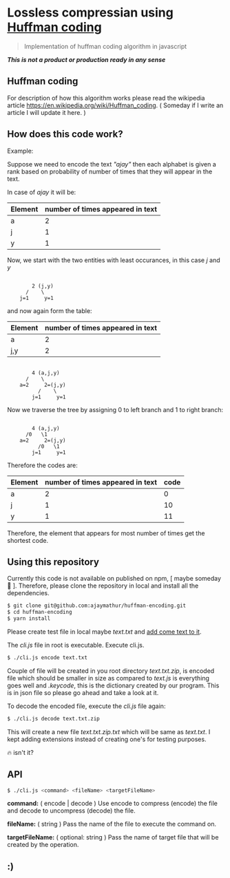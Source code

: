 # Lossless compressian using [Huffman coding](https://en.wikipedia.org/wiki/Huffman_coding)

> Implementation of huffman coding algorithm in javascript

***This is not a product or production ready in any sense***

## Huffman coding

For description of how this algorithm works please read the wikipedia article https://en.wikipedia.org/wiki/Huffman_coding. ( Someday if I write an article I will update it here. )

## How does this code work?

Example:

Suppose we need to encode the text *"ajay"* then each alphabet is given a rank based on probability of number of times that they will appear in the text.

In case of *ajay* it will be:

|Element|number of times appeared in text|
|---|---|
|a|2|
|j|1|
|y|1|

Now, we start with the two entities with least occurances, in this case *j* and *y*

```

        2 (j,y)
      /    \
    j=1     y=1

```

and now again form the table:

|Element|number of times appeared in text|
|---|---|
|a|2|
|j,y|2|


```

        4 (a,j,y)
      /    \
    a=2     2=(j,y)
          /    \
        j=1     y=1

```

Now we traverse the tree by assigning 0 to left branch and 1 to right branch:

```

        4 (a,j,y)
      /0   \1
    a=2     2=(j,y)
          /0   \1
        j=1     y=1

```

Therefore the codes are:

|Element|number of times appeared in text|code|
|---|---|---|
|a|2|0|
|j|1|10|
|y|1|11|

Therefore, the element that appears for most number of times get the shortest code.

## Using this repository

Currently this code is not available on published on npm, [ maybe someday 🎃 ]. Therefore, please clone the repository in local and install all the dependencies.

```sh
$ git clone git@github.com:ajaymathur/huffman-encoding.git
$ cd huffman-encoding
$ yarn install
```

Please create test file in local maybe *text.txt* and [add come text to it](https://lipsum.com/).

The *cli.js* file in root is executable. Execute cli.js.

```sh
$ ./cli.js encode text.txt
```

Couple of file will be created in you root directory *text.txt.zip*, is encoded file which should be smaller in size as compared to *text.js* is everything goes well and *.keycode*, this is the dictionary created by our program. This is in json file so please go ahead and take a look at it.

To decode the encoded file, execute the *cli.js* file again:

```sh
$ ./cli.js decode text.txt.zip
```

This will create a new file *text.txt.zip.txt* which will be same as *text.txt*. I kept adding extensions instead of creating one's for testing purposes.

🔥 isn't it?

## API

```sh
$ ./cli.js <command> <fileName> <targetFileName>
```

**command:** ( encode | decode ) Use encode to compress (encode) the file and decode to uncompress (decode) the file.

**fileName:** ( string ) Pass the name of the file to execute the command on.

**targetFileName:** ( optional: string ) Pass the name of target file that will be created by the operation.

## :)
